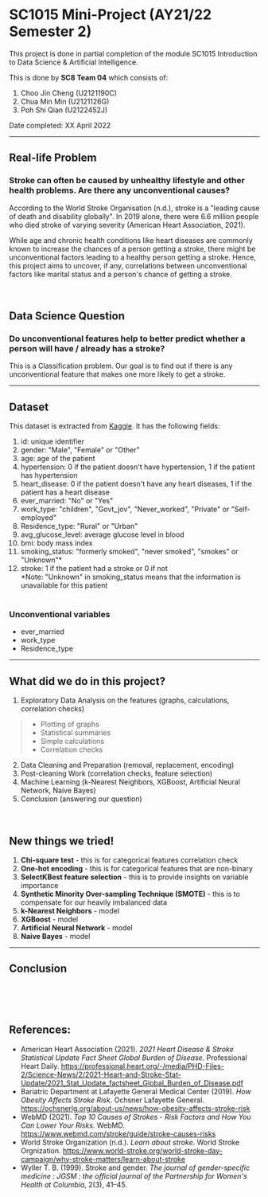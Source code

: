 # SC1015 Mini-Project (AY21/22 Semester 2)
This project is done in partial completion of the module SC1015 Introduction to Data Science & Artificial Intelligence.

This is done by **SC8 Team 04** which consists of:
1. Choo Jin Cheng (U2121190C)
2. Chua Min Min (U2121126G)
3. Poh Shi Qian (U2122452J)

Date completed: XX April 2022

---
## Real-life Problem
### Stroke can often be caused by unhealthy lifestyle and other health problems. Are there any unconventional causes?
According to the World Stroke Organisation (n.d.), stroke is a "leading cause of death and disability globally". In 2019 alone, there were 6.6 million people who died stroke of varying severity (American Heart Association, 2021).

While age and chronic health conditions like heart diseases are commonly known to increase the chances of a person getting a stroke, there might be unconventional factors leading to a healthy person getting a stroke. Hence, this project aims to uncover, if any, correlations between unconventional factors like marital status and a person's chance of getting a stroke.
<br><br><br>
## Data Science Question
### Do unconventional features help to better predict whether a person will have / already has a stroke?
This is a Classification problem. Our goal is to find out if there is any unconventional feature that makes one more likely to get a stroke.

---
## Dataset
This dataset is extracted from [Kaggle](https://www.kaggle.com/datasets/fedesoriano/stroke-prediction-dataset). It has the following fields:

1) id: unique identifier
2) gender: "Male", "Female" or "Other"
3) age: age of the patient
4) hypertension: 0 if the patient doesn't have hypertension, 1 if the patient has hypertension
5) heart_disease: 0 if the patient doesn't have any heart diseases, 1 if the patient has a heart disease
6) ever_married: "No" or "Yes"
7) work_type: "children", "Govt_jov", "Never_worked", "Private" or "Self-employed"
8) Residence_type: "Rural" or "Urban"
9) avg_glucose_level: average glucose level in blood
10) bmi: body mass index
11) smoking_status: "formerly smoked", "never smoked", "smokes" or "Unknown"*
12) stroke: 1 if the patient had a stroke or 0 if not
<br>*Note: "Unknown" in smoking_status means that the information is unavailable for this patient
<br><br>

### Unconventional variables
* ever_married
* work_type
* Residence_type

---
## What did we do in this project?
1. Exploratory Data Analysis on the features (graphs, calculations, correlation checks)
> * Plotting of graphs<br>
> * Statistical summaries<br>
> * Simple calculations<br>
> * Correlation checks<br>
2. Data Cleaning and Preparation (removal, replacement, encoding)
3. Post-cleaning Work (correlation checks, feature selection)
4. Machine Learning (k-Nearest Neighbors, XGBoost, Artificial Neural Network, Naive Bayes)
5. Conclusion (answering our question)
<br><br><br>
## New things we tried!
1. **Chi-square test** - this is for categorical features correlation check
2. **One-hot encoding** - this is for categorical features that are non-binary
3. **SelectKBest feature selection** - this is to provide insights on variable importance
4. **Synthetic Minority Over-sampling Technique (SMOTE)** - this is to compensate for our heavily imbalanced data
5. **k-Nearest Neighbors** - model
6. **XGBoost** - model
7. **Artificial Neural Network** - model
8. **Naive Bayes** - model

---
## Conclusion

<br><br><br>
## References:
* American Heart Association (2021). *2021 Heart Disease & Stroke Statistical Update Fact Sheet Global Burden of Disease*. Professional Heart Daily. https://professional.heart.org/-/media/PHD-Files-2/Science-News/2/2021-Heart-and-Stroke-Stat-Update/2021_Stat_Update_factsheet_Global_Burden_of_Disease.pdf
* Bariatric Department at Lafayette General Medical Center (2019). *How Obesity Affects Stroke Risk*. Ochsner Lafayette General. https://ochsnerlg.org/about-us/news/how-obesity-affects-stroke-risk
* WebMD (2021). *Top 10 Causes of Strokes - Risk Factors and How You Can Lower Your Risks*. WebMD. https://www.webmd.com/stroke/guide/stroke-causes-risks
* World Stroke Organization (n.d.). *Learn about stroke*. World Stroke Orgnization. https://www.world-stroke.org/world-stroke-day-campaign/why-stroke-matters/learn-about-stroke
* Wyller T. B. (1999). Stroke and gender. *The journal of gender-specific medicine : JGSM : the official journal of the Partnership for Women's Health at Columbia*, 2(3), 41–45.
